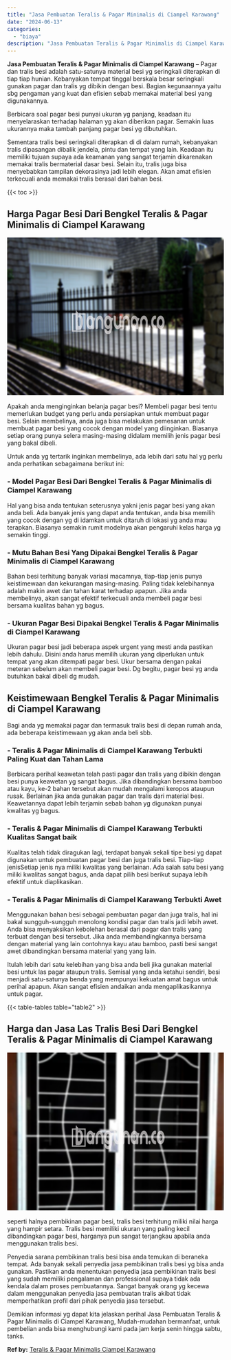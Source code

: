 ```yaml
---
title: "Jasa Pembuatan Teralis & Pagar Minimalis di Ciampel Karawang"
date: "2024-06-13"
categories: 
  - "biaya"
description: "Jasa Pembuatan Teralis & Pagar Minimalis di Ciampel Karawang. Demikian informasi yg dapat kita jelaskan perihal Jasa Pembuatan Teralis & Pagar Minimalis di C..."
---
```


**Jasa Pembuatan Teralis & Pagar Minimalis di Ciampel Karawang** – Pagar dan tralis besi adalah satu-satunya material besi yg seringkali diterapkan di tiap tiap hunian. Kebanyakan tempat tinggal berskala besar seringkali gunakan pagar dan tralis yg dibikin dengan besi. Bagian kegunaannya yaitu sbg pengaman yang kuat dan efisien sebab memakai material besi yang digunakannya.

Berbicara soal pagar besi punyai ukuran yg panjang, keadaan itu menyelaraskan terhadap halaman yg akan diberikan pagar. Semakin luas ukurannya maka tambah panjang pagar besi yg dibutuhkan.

Sementara tralis besi seringkali diterapkan di di dalam rumah, kebanyakan tralis dipasangan dibalik jendela, pintu dan tempat yang lain. Keadaan itu memiliki tujuan supaya ada keamanan yang sangat terjamin dikarenakan memakai tralis bermaterial dasar besi. Selain itu, tralis juga bisa menyebabkan tampilan dekorasinya jadi lebih elegan. Akan amat efisien terkecuali anda memakai tralis berasal dari bahan besi.

{{< toc >}}

## Harga Pagar Besi Dari Bengkel Teralis & Pagar Minimalis di Ciampel Karawang

![Jasa Pembuatan Teralis & Pagar Minimalis di Ciampel Karawang](/images/pagar-minimalis-murah-39.png)

Apakah anda menginginkan belanja pagar besi? Membeli pagar besi tentu memerlukan budget yang perlu anda persiapkan untuk membuat pagar besi. Selain membelinya, anda juga bisa melakukan pemesanan untuk membuat pagar besi yang cocok dengan model yang diinginkan. Biasanya setiap orang punya selera masing-masing didalam memilih jenis pagar besi yang bakal dibeli.

Untuk anda yg tertarik inginkan membelinya, ada lebih dari satu hal yg perlu anda perhatikan sebagaimana berikut ini:
### \- Model Pagar Besi Dari Bengkel Teralis & Pagar Minimalis di Ciampel Karawang

Hal yang bisa anda tentukan seterusnya yakni jenis pagar besi yang akan anda beli. Ada banyak jenis yang dapat anda tentukan, anda bisa memilih yang cocok dengan yg di idamkan untuk ditaruh di lokasi yg anda mau terapkan. Biasanya semakin rumit modelnya akan pengaruhi kelas harga yg semakin tinggi.

### \- Mutu Bahan Besi Yang Dipakai Bengkel Teralis & Pagar Minimalis di Ciampel Karawang

Bahan besi terhitung banyak variasi macamnya, tiap-tiap jenis punya keistimewaan dan kekurangan masing-masing. Paling tidak kelebihannya adalah makin awet dan tahan karat terhadap apapun. Jika anda membelinya, akan sangat efektif terkecuali anda membeli pagar besi bersama kualitas bahan yg bagus.

### \- Ukuran Pagar Besi Dipakai Bengkel Teralis & Pagar Minimalis di Ciampel Karawang

Ukuran pagar besi jadi beberapa aspek urgent yang mesti anda pastikan lebih dahulu. Disini anda harus memilih ukuran yang diperlukan untuk tempat yang akan ditempati pagar besi. Ukur bersama dengan pakai meteran sebelum akan membeli pagar besi. Dg begitu, pagar besi yg anda butuhkan bakal dibeli dg mudah.

## Keistimewaan Bengkel Teralis & Pagar Minimalis di Ciampel Karawang

Bagi anda yg memakai pagar dan termasuk tralis besi di depan rumah anda, ada beberapa keistimewaan yg akan anda beli sbb.

### \- Teralis & Pagar Minimalis di Ciampel Karawang Terbukti Paling Kuat dan Tahan Lama

Berbicara perihal keawetan telah pasti pagar dan tralis yang dibikin dengan besi punya keawetan yg sangat bagus. Jika dibandingkan bersama bamboo atau kayu, ke-2 bahan tersebut akan mudah mengalami keropos ataupun rusak. Berlainan jika anda gunakan pagar dan tralis dari material besi. Keawetannya dapat lebih terjamin sebab bahan yg digunakan punyai kwalitas yg bagus.

### \- Teralis & Pagar Minimalis di Ciampel Karawang Terbukti Kualitas Sangat baik

Kualitas telah tidak diragukan lagi, terdapat banyak sekali tipe besi yg dapat digunakan untuk pembuatan pagar besi dan juga tralis besi. Tiap-tiap jenisSetiap jenis nya miliki kwalitas yang berlainan. Ada salah satu besi yang miliki kwalitas sangat bagus, anda dapat pilih besi berikut supaya lebih efektif untuk diaplikasikan.

### \- Teralis & Pagar Minimalis di Ciampel Karawang Terbukti Awet

Menggunakan bahan besi sebagai pembuatan pagar dan juga tralis, hal ini bakal sungguh-sungguh menolong kondisi pagar dan tralis jadi lebih awet. Anda bisa menyaksikan kebolehan berasal dari pagar dan tralis yang terbuat dengan besi tersebut. Jika anda membandingkannya bersama dengan material yang lain contohnya kayu atau bamboo, pasti besi sangat awet dibandingkan bersama material yang yang lain.

Itulah lebih dari satu kelebihan yang bisa anda beli jika gunakan material besi untuk las pagar ataupun tralis. Semisal yang anda ketahui sendiri, besi menjadi satu-satunya benda yang mempunyai kekuatan amat bagus untuk perihal apapun. Akan sangat efisien andaikan anda mengaplikasikannya untuk pagar.

{{< table-tables table="table2" >}}

## Harga dan Jasa Las Tralis Besi Dari Bengkel Teralis & Pagar Minimalis di Ciampel Karawang

![Jasa Pembuatan Teralis & Pagar Minimalis di Ciampel Karawang](/images/teralis-minimalis-murah-38.png)

seperti halnya pembikinan pagar besi, tralis besi terhitung miliki nilai harga yang hampir setara. Tralis besi memiliki ukuran yang paling kecil dibandingkan pagar besi, harganya pun sangat terjangkau apabila anda menggunakan tralis besi.

Penyedia sarana pembikinan tralis besi bisa anda temukan di beraneka tempat. Ada banyak sekali penyedia jasa pembikinan tralis besi yg bisa anda gunakan. Pastikan anda menentukan penyedia jasa pembikinan tralis besi yang sudah memiliki pengalaman dan professional supaya tidak ada kendala dalam proses pembuatannya. Sangat banyak orang yg kecewa dalam menggunakan penyedia jasa pembuatan tralis akibat tidak memperhatikan profil dari pihak penyedia jasa tersebut.

Demikian informasi yg dapat kita jelaskan perihal Jasa Pembuatan Teralis & Pagar Minimalis di Ciampel Karawang, Mudah-mudahan bermanfaat, untuk pembelian anda bisa menghubungi kami pada jam kerja senin hingga sabtu, tanks.

**Ref by:** [Teralis & Pagar Minimalis Ciampel Karawang](https://id.wikipedia.org/wiki/Teralis)
